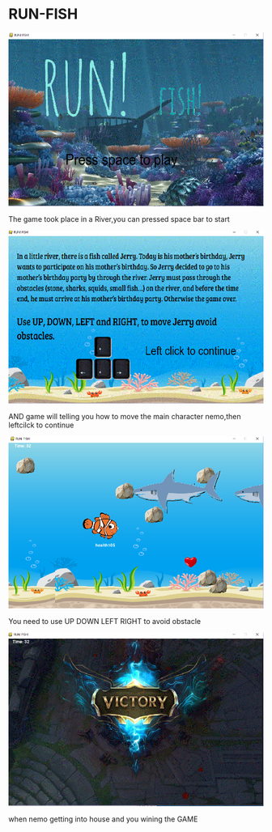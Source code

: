 # RUN-FISH
<img src = "https://github.com/SHengennimmp/RUN-FISH/blob/master/1.PNG" width = 800>
</p> The game took place in a River,you can pressed space bar to start <p>
<img src = "https://github.com/SHengennimmp/RUN-FISH/blob/master/2.PNG" width = 800>
</p> AND game will telling you how to move the main character nemo,then leftcilck to continue <p>
<img src = "https://github.com/SHengennimmp/RUN-FISH/blob/master/5.PNG" width = 800>
</p> You need to use UP DOWN LEFT RIGHT to avoid obstacle <p>
<img src = "https://github.com/SHengennimmp/RUN-FISH/blob/master/7.PNG" width = 800>
</p> when nemo getting into house and you wining the GAME <P>
